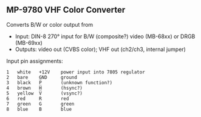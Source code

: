 

MP-9780 VHF Color Converter
---------------------------

Converts B/W or color output from 

- Input: DIN-8 270° input for B/W (composite?) video (MB-68xx) or DRGB (MB-69xx)
- Outputs: video out (CVBS color); VHF out (ch2/ch3, internal jumper)

Input pin assignments:


    1   white   +12V    power input into 7805 regulator
    2   bare    GND     ground
    3   black   P̅       (unknown function?)
    4   brown   H̅       (hsync?)
    5   yellow  V̅       (vsync?)
    6   red     R       red
    7   green   G       green
    8   blue    B       blue
